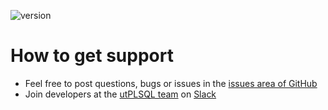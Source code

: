 ![version](https://img.shields.io/badge/version-v3.1.11.3367--develop-blue.svg)

# How to get support

- Feel free to post questions, bugs or issues in the [issues area of GitHub](https://github.com/utPLSQL/utPLSQL/issues)
- Join developers at the [utPLSQL team](http://utplsql-slack-invite.herokuapp.com) on [Slack](https://slack.com/)
